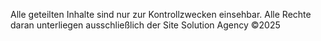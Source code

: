 Alle geteilten Inhalte sind nur zur Kontrollzwecken einsehbar. Alle Rechte daran unterliegen ausschließlich der Site Solution Agency ©2025
